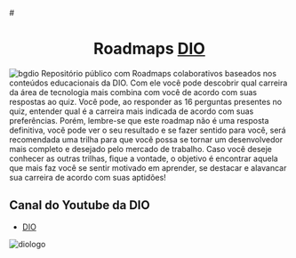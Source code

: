 #<h1 align="center"> Roadmaps [DIO](https://dio.me) </h1>
![bgdio](https://user-images.githubusercontent.com/81529238/214918874-84b005cc-2ee9-48dc-bb4c-b0aaf773a5d0.png)
Repositório público com Roadmaps colaborativos baseados nos conteúdos educacionais da DIO.
Com ele você pode descobrir qual carreira da área de tecnologia mais combina com você de acordo com suas respostas ao quiz.
Você pode, ao responder as 16 perguntas presentes no quiz, entender qual é a carreira mais indicada de acordo com suas preferências.
Porém, lembre-se que este roadmap não é uma resposta definitiva, você pode ver o seu resultado e se fazer sentido para você, será recomendada uma trilha para que você possa se tornar um desenvolvedor mais completo e desejado pelo mercado de trabalho.
Caso você deseje conhecer as outras trilhas, fique a vontade, o objetivo é encontrar aquela que mais faz você se sentir motivado em aprender, se destacar e alavancar sua carreira de acordo com suas aptidões!

## Canal do Youtube da DIO
  - [DIO](https://www.youtube.com/@diomakethechange)
  
![diologo](https://user-images.githubusercontent.com/81529238/214918424-b0209f5e-02fb-4bd1-8806-ca79eab35f59.png)
